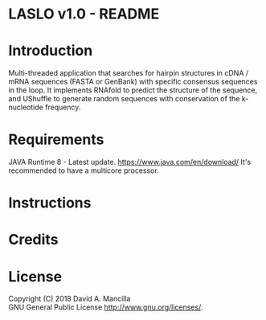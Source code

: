 # LASLO v1.0 - README

# Introduction
Multi-threaded application that searches for hairpin structures in cDNA / mRNA sequences (FASTA or GenBank) with specific consensus sequences in the loop.
It implements RNAfold to predict the structure of the sequence, and UShuffle to generate random sequences with conservation of the k-nucleotide frequency.

# Requirements
JAVA Runtime 8 - Latest update. https://www.java.com/en/download/
It's recommended to have a multicore processor.

# Instructions 

# Credits


# License
 Copyright (C) 2018  David A. Mancilla                                   
 GNU General Public License <http://www.gnu.org/licenses/>. 
